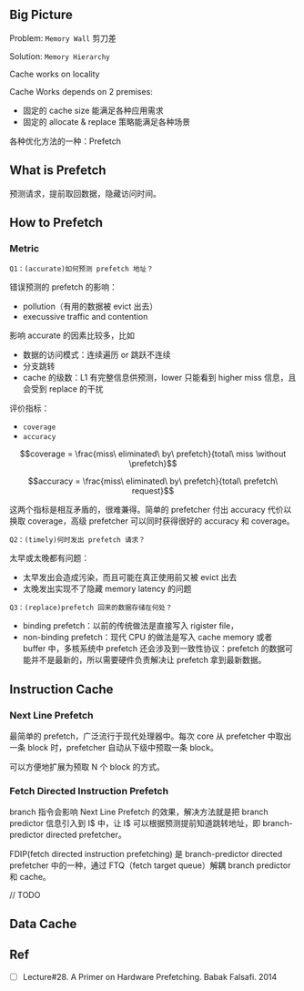 
## Big Picture

Problem: `Memory Wall` 剪刀差

Solution: `Memory Hierarchy`

Cache works on locality

Cache Works depends on 2 premises:

- 固定的 cache size 能满足各种应用需求
- 固定的 allocate & replace 策略能满足各种场景

各种优化方法的一种：Prefetch

## What is Prefetch

预测请求，提前取回数据，隐藏访问时间。

## How to Prefetch

### Metric

`Q1：(accurate)如何预测 prefetch 地址？`

错误预测的 prefetch 的影响：

- pollution（有用的数据被 evict 出去）
- execussive traffic and contention

影响 accurate 的因素比较多，比如

- 数据的访问模式：连续遍历 or 跳跃不连续
- 分支跳转
- cache 的级数：L1 有完整信息供预测，lower 只能看到 higher miss 信息，且会受到 replace 的干扰

评价指标：

- `coverage`
- `accuracy`

$$coverage = \frac{miss\ eliminated\ by\ prefetch}{total\ miss \without \prefetch}$$

$$accuracy = \frac{miss\ eliminated\ by\ prefetch}{total\ prefetch\ request}$$

这两个指标是相互矛盾的，很难兼得。简单的 prefetcher 付出 accuracy 代价以换取 coverage，高级 prefetcher 可以同时获得很好的 accuracy 和 coverage。

`Q2：(timely)何时发出 prefetch 请求？`

太早或太晚都有问题：

- 太早发出会造成污染，而且可能在真正使用前又被 evict 出去
- 太晚发出实现不了隐藏 memory latency 的问题

`Q3：(replace)prefetch 回来的数据存储在何处？`

- binding prefetch：以前的传统做法是直接写入 rigister file，
- non-binding prefetch：现代 CPU 的做法是写入 cache memory 或者 buffer 中，多核系统中 prefetch 还会涉及到一致性协议：prefetch 的数据可能并不是最新的，所以需要硬件负责解决让 prefetch 拿到最新数据。


## Instruction Cache

### Next Line Prefetch

最简单的 prefetch，广泛流行于现代处理器中。每次 core 从 prefetcher 中取出一条 block 时，prefetcher 自动从下级中预取一条 block。

可以方便地扩展为预取 N 个 block 的方式。

### Fetch Directed Instruction Prefetch

branch 指令会影响 Next Line Prefetch 的效果，解决方法就是把 branch predictor 信息引入到 I$ 中，让 I$ 可以根据预测提前知道跳转地址，即 branch-predictor directed prefetcher。

FDIP(fetch directed instruction prefetching) 是 branch-predictor directed prefetcher 中的一种，通过 FTQ（fetch target queue）解耦 branch predictor 和 cache。

// TODO

## Data Cache


## Ref

-[ ] Lecture#28. A Primer on Hardware Prefetching. Babak Falsafi. 2014

